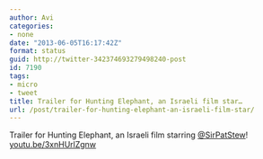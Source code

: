 ```yaml
---
author: Avi
categories:
- none
date: "2013-06-05T16:17:42Z"
format: status
guid: http://twitter-342374693279498240-post
id: 7190
tags:
- micro
- tweet
title: Trailer for Hunting Elephant, an Israeli film star…
url: /post/trailer-for-hunting-elephant-an-israeli-film-star/
---
```

Trailer for Hunting Elephant, an Israeli film starring [@SirPatStew](http://twitter.com/SirPatStew)! [youtu.be/3xnHUrlZgnw](http://youtu.be/3xnHUrlZgnw)